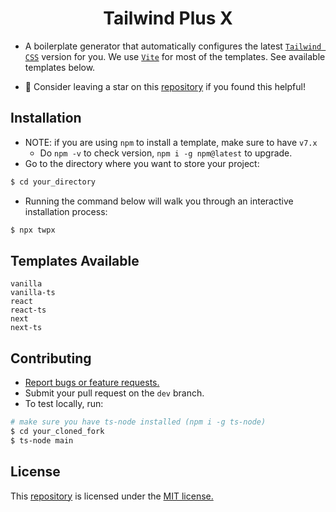 <div align=center>
  
# Tailwind Plus X
 
</div>

- A boilerplate generator that automatically configures the latest [`Tailwind CSS`](https://github.com/tailwindlabs/tailwindcss) version for you. We use [`Vite`](https://github.com/vitejs/vite) for most of the templates. See available templates below. 

- 💚 Consider leaving a star on this [repository](https://github.com/joshxfi/tailwind-plus-x) if you found this helpful!

## Installation
- NOTE: if you are using `npm` to install a template, make sure to have `v7.x`
  - Do `npm -v` to check version, `npm i -g npm@latest` to upgrade.
- Go to the directory where you want to store your project:
```sh
$ cd your_directory
```
- Running the command below will walk you through an interactive installation process:
```sh
$ npx twpx
```

## Templates Available
```
vanilla
vanilla-ts
react
react-ts
next
next-ts
```

## Contributing
- [Report bugs or feature requests.](https://github.com/joshxfi/tailwind-plus-x/issues)
- Submit your pull request on the `dev` branch.
- To test locally, run:
```sh
# make sure you have ts-node installed (npm i -g ts-node)
$ cd your_cloned_fork
$ ts-node main
```

## License
This [repository](https://github.com/joshxfi/tailwind-plus-x) is licensed under the [MIT license.](https://github.com/joshxfi/trackAsOne/blob/main/LICENSE)
